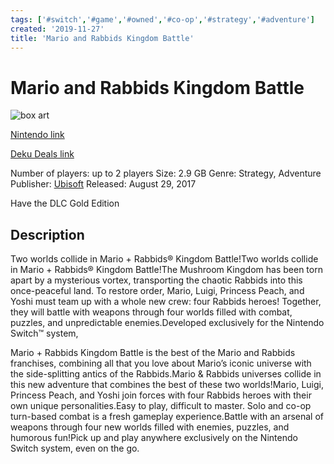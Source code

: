 ```yaml
---
tags: ['#switch','#game','#owned','#co-op','#strategy','#adventure']
created: '2019-11-27'
title: 'Mario and Rabbids Kingdom Battle'
---
```

# Mario and Rabbids Kingdom Battle

![box art](https://assets.nintendo.com/image/upload/c_pad,f_auto,h_613,q_auto,w_1089/ncom/en_US/games/switch/m/mario-plus-rabbids-kingdom-battle-switch/hero?v=2021042914)

[Nintendo link](https://www.nintendo.com/games/detail/mario-plus-rabbids-kingdom-battle-switch/)

[Deku Deals link](https://www.dekudeals.com/items/mario-plus-rabbids-kingdom-battle)

Number of players: up to 2 players
Size: 2.9 GB
Genre: Strategy, Adventure
Publisher: [Ubisoft](https://www.dekudeals.com/games?include[collection]=true&filter[publisher]=Ubisoft)
Released: August 29, 2017

Have the DLC Gold Edition

## Description

Two worlds collide in Mario + Rabbids® Kingdom Battle!Two worlds collide in Mario + Rabbids® Kingdom Battle!The Mushroom Kingdom has been torn apart by a mysterious vortex, transporting the chaotic Rabbids into this once-peaceful land. To restore order, Mario, Luigi, Princess Peach, and Yoshi must team up with a whole new crew: four Rabbids heroes! Together, they will battle with weapons through four worlds filled with combat, puzzles, and unpredictable enemies.Developed exclusively for the Nintendo Switch™ system,

Mario + Rabbids Kingdom Battle is the best of the Mario and Rabbids franchises, combining all that you love about Mario’s iconic universe with the side-splitting antics of the Rabbids.Mario & Rabbids universes collide in this new adventure that combines the best of these two worlds!Mario, Luigi, Princess Peach, and Yoshi join forces with four Rabbids heroes with their own unique personalities.Easy to play, difficult to master. Solo and co-op turn-based combat is a fresh gameplay experience.Battle with an arsenal of weapons through four new worlds filled with enemies, puzzles, and humorous fun!Pick up and play anywhere exclusively on the Nintendo Switch system, even on the go.
